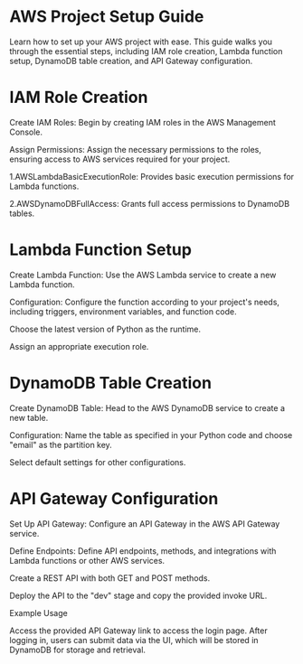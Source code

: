 # AWS Project Setup Guide
Learn how to set up your AWS project with ease. This guide walks you through the essential steps, including IAM role creation, Lambda function setup, DynamoDB table creation, and API Gateway configuration.

 # IAM Role Creation
Create IAM Roles: Begin by creating IAM roles in the AWS Management Console.

Assign Permissions: Assign the necessary permissions to the roles, ensuring access to AWS services required for your project.
   
1.AWSLambdaBasicExecutionRole: Provides basic execution permissions for Lambda functions.

2.AWSDynamoDBFullAccess: Grants full access permissions to DynamoDB tables.

# Lambda Function Setup
Create Lambda Function: Use the AWS Lambda service to create a new Lambda function.

Configuration: Configure the function according to your project's needs, including triggers, environment variables, and function code.

Choose the latest version of Python as the runtime.

Assign an appropriate execution role.

# DynamoDB Table Creation
Create DynamoDB Table: Head to the AWS DynamoDB service to create a new table.

Configuration: Name the table as specified in your Python code and choose "email" as the partition key.

Select default settings for other configurations.

# API Gateway Configuration
Set Up API Gateway: Configure an API Gateway in the AWS API Gateway service.

Define Endpoints: Define API endpoints, methods, and integrations with Lambda functions or other AWS services.

Create a REST API with both GET and POST methods.

Deploy the API to the "dev" stage and copy the provided invoke URL.

Example Usage

Access the provided API Gateway link to access the login page. After logging in, users can submit data via the UI, which will be stored in DynamoDB for storage and retrieval.

